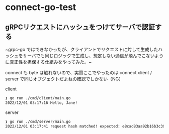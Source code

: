 # connect-go-test

## gRPCリクエストにハッシュをつけてサーバで認証する

~grpc-go ではできなかったが、クライアントでリクエストに対して生成したハッシュをサーバでも同じロジックで生成し、想定しない通信が飛んでこないように真正性を担保する仕組みをやってみた。~

connect も byte は触れないので、実質ここでやったのは connect client / server で同じオブジェクトだよねの確認でしかない（NG）

client

```sh
❯ go run ./cmd/client/main.go
2022/12/01 03:17:16 Hello, Jane!
```

server

```sh
❯ go run ./cmd/server/main.go
2022/12/01 03:17:41 request hash matched! expected: e8cad83aa92b16b3c39f4f597bba94d493f463652e0d1778c6c10f1169b2d3f7, actual: e8cad83aa92b16b3c39f4f597bba94d493f463652e0d1778c6c10f1169b2d3f7 
```
